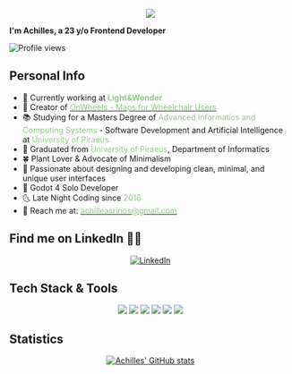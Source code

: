 <p align="center">
  <img src="https://readme-typing-svg.herokuapp.com?font=Roboto&weight=600&size=30&pause=1000&center=true&width=435&lines=Hello+There+%F0%9F%91%8B;I+am+Achilles;Nice+to+meet+you+%F0%9F%98%84" />
</p>

**I'm Achilles, a 23 y/o Frontend Developer**

![Profile views](https://komarev.com/ghpvc/?username=akastanas&label=Profile%20views&color=ce9927&style=flat)

## Personal Info
- 🌲 Currently working at **<span style="color:#90c987">Light&Wonder</span>**
- 🍃 Creator of [<span style="color:#90c987">OnWheels - Maps for Wheelchair Users</span>](https://github.com/AchillesKastanas/OnWheels-Maps-for-Wheelchair-Users-Beta)
- 📚 Studying for a Masters Degree of <span style="color:#90c987">Advanced Informatics and Computing Systems</span> - Software Development and Artificial Intelligence at <span style="color:#90c987">University of Piraeus</span>
- 🌿 Graduated from <span style="color:#90c987">University of Piraeus</span>, Department of Informatics
- 🍀 Plant Lover & Advocate of Minimalism
- 🌌 Passionate about designing and developing clean, minimal, and unique user interfaces
- 🌱 Godot 4 Solo Developer
- 🌜 Late Night Coding since <span style="color:#90c987">2016</span>
- 🌻 Reach me at: [<span style="color:#90c987">achilleasrinos@gmail.com</span>](mailto:achilleasrinos@gmail.com)

## Find me on LinkedIn 🙋‍♂️
<div align="center">
  <a href="https://www.linkedin.com/in/akastanas/">
    <img src="https://img.shields.io/badge/LinkedIn-AchillesKastanas-blue?style=flat&logo=linkedin" alt="LinkedIn">
  </a>
</div>

## Tech Stack & Tools
<div align="center">
  <img src="https://img.shields.io/badge/-React-61DAFB?style=flat&logo=react&logoColor=white" />
  <img src="https://img.shields.io/badge/-Javascript-F7DF1E?style=flat&logo=javascript&logoColor=white" />
  <img src="https://img.shields.io/badge/-Git-F05032?style=flat&logo=git&logoColor=white" />
  <img src="https://img.shields.io/badge/-Figma-F24E1E?style=flat&logo=figma&logoColor=white" />
  <img src="https://img.shields.io/badge/-VSCode-007ACC?style=flat&logo=visual-studio-code&logoColor=white" />
  <img src="https://img.shields.io/badge/-Godot-478CBF?style=flat&logo=godot-engine&logoColor=white" />
</div>

## Statistics

<p align="center">
  <a href="https://github.com/anuraghazra/github-readme-stats">
    <img src="https://github-readme-stats.vercel.app/api?username=AchillesKastanas&show_icons=true&theme=react&border_color=61dafb&hide_border=true" alt="Achilles' GitHub stats">
  </a>
</p>
